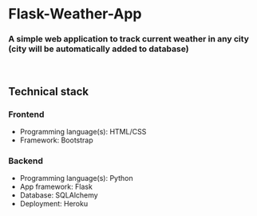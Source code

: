 # Flask-Weather-App
### A simple web application to track current weather in any city (city will be automatically added to database) 
<br />


## Technical stack
### Frontend
* Programming language(s): HTML/CSS
* Framework: Bootstrap
### Backend
* Programming language(s): Python
* App framework: Flask
* Database: SQLAlchemy
* Deployment: Heroku
